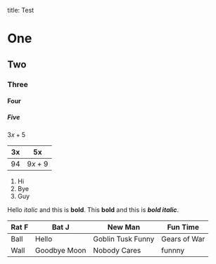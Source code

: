title: Test

# One

## Two

### Three

#### Four

##### Five

$3x+5$

| 3x  | 5x     |
|-----|--------|
| 94  | $9x+9$ |

1.  Hi
2.  Bye
3.  Guy

Hello *italic* and this is **bold**. This **bold** and this is ***bold italic***.

| Rat F | Bat J        | New Man           | Fun Time     |
|-------|--------------|-------------------|--------------|
| Ball  | Hello        | Goblin Tusk Funny | Gears of War |
| Wall  | Goodbye Moon | Nobody Cares      | funnny       |
